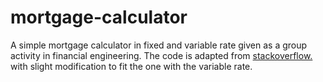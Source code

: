 # mortgage-calculator
A simple mortgage calculator in fixed and variable rate given as a group activity in financial engineering. The code is adapted from [stackoverflow.](https://stackoverflow.com/questions/70142979/fixed-rate-mortgage-in-python) with slight modification to fit the one with the variable rate.
